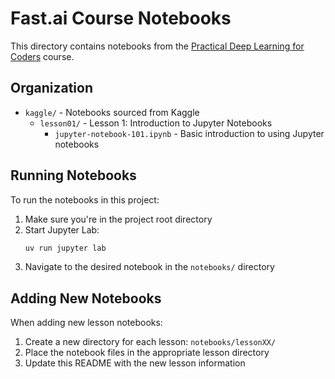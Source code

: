 # Fast.ai Course Notebooks

This directory contains notebooks from the [Practical Deep Learning for Coders](https://course.fast.ai/) course.

## Organization

- `kaggle/` - Notebooks sourced from Kaggle
  - `lesson01/` - Lesson 1: Introduction to Jupyter Notebooks
    - `jupyter-notebook-101.ipynb` - Basic introduction to using Jupyter notebooks

## Running Notebooks

To run the notebooks in this project:

1. Make sure you're in the project root directory
2. Start Jupyter Lab:
   ```bash
   uv run jupyter lab
   ```
3. Navigate to the desired notebook in the `notebooks/` directory

## Adding New Notebooks

When adding new lesson notebooks:

1. Create a new directory for each lesson: `notebooks/lessonXX/`
2. Place the notebook files in the appropriate lesson directory
3. Update this README with the new lesson information